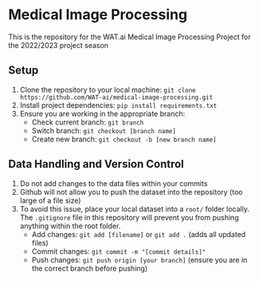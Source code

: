 # Medical Image Processing
This is the repository for the WAT.ai Medical Image Processing Project for the 2022/2023 project season

## Setup
1. Clone the repository to your local machine: `git clone https://github.com/WAT-ai/medical-image-processing.git`
2. Install project dependencies: `pip install requirements.txt` 
3. Ensure you are working in the appropriate branch:
    - Check current branch: `git branch`
    - Switch branch: `git checkout [branch name]`
    - Create new branch: `git checkout -b [new branch name]`

## Data Handling and Version Control
1. Do not add changes to the data files within your commits
2. Github will not allow you to push the dataset into the repository (too large of a file size)
3. To avoid this issue, place your local dataset into a `root/` folder locally. The `.gitignore` file in this repository will prevent you from pushing anything within the root folder. 
    - Add changes: `git add [filename]` or `git add .` (adds all updated files)
    - Commit changes: `git commit -m "[commit details]"`
    - Push changes: `git push origin [your branch]` (ensure you are in the correct branch before pushing)
